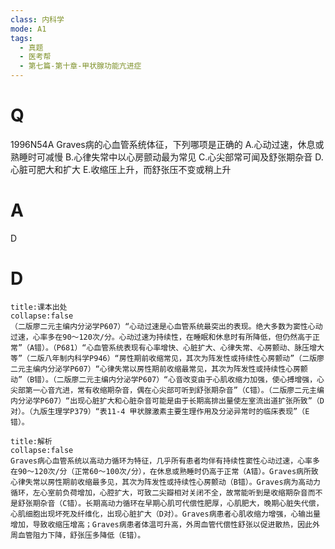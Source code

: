 ```yaml
---
class: 内科学
mode: A1
tags:
  - 真题
  - 医考帮
  - 第七篇-第十章-甲状腺功能亢进症
---
```


# Q
1996N54A Graves病的心血管系统体征，下列哪项是正确的
A.心动过速，休息或熟睡时可减慢
B.心律失常中以心房颤动最为常见
C.心尖部常可闻及舒张期杂音
D.心脏可肥大和扩大
E.收缩压上升，而舒张压不变或稍上升

# A
D
# D
```ad-note
title:课本出处
collapse:false
（二版廖二元主编内分泌学P607）“心动过速是心血管系统最突出的表现。绝大多数为窦性心动过速，心率多在90～120次/分。心动过速为持续性，在睡眠和休息时有所降低，但仍然高于正常”（A错）。（P681）“心血管系统表现有心率增快、心脏扩大、心律失常、心房颤动、脉压增大等”（二版八年制内科学P946）“房性期前收缩常见，其次为阵发性或持续性心房颤动”（二版廖二元主编内分泌学P607）“心律失常以房性期前收缩最常见，其次为阵发性或持续性心房颤动”（B错）。（二版廖二元主编内分泌学P607）“心音改变由于心肌收缩力加强，使心搏增强，心尖部第一心音亢进，常有收缩期杂音，偶在心尖部可听到舒张期杂音”（C错）。（二版廖二元主编内分泌学P607）“出现心脏扩大和心脏杂音可能是由于长期高排出量使左室流出道扩张所致”（D对）。（九版生理学P379）“表11-4 甲状腺激素主要生理作用及分泌异常时的临床表现”（E错）。
```

```ad-summary
title:解析
collapse:false
Graves病心血管系统以高动力循环为特征，几乎所有患者均伴有持续性窦性心动过速，心率多在90～120次/分（正常60～100次/分），在休息或熟睡时仍高于正常（A错）。Graves病所致心律失常以房性期前收缩最多见，其次为阵发性或持续性心房颤动（B错）。Graves病为高动力循环，左心室前负荷增加，心腔扩大，可致二尖瓣相对关闭不全，故常能听到是收缩期杂音而不是舒张期杂音（C错）。长期高动力循环在早期心肌可代偿性肥厚，心肌肥大，晚期心脏失代偿，心肌细胞出现坏死及纤维化，出现心脏扩大（D对）。Graves病患者心肌收缩力增强，心输出量增加，导致收缩压增高；Graves病患者体温可升高，外周血管代偿性舒张以促进散热，因此外周血管阻力下降，舒张压多降低（E错）。
```

